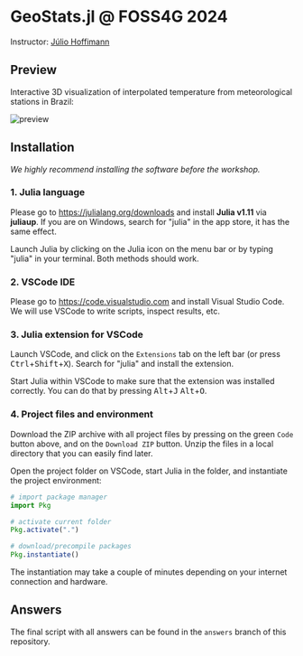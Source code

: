 # GeoStats.jl @ FOSS4G 2024

Instructor: [Júlio Hoffimann](https://juliohm.github.io)

## Preview

Interactive 3D visualization of interpolated temperature from meteorological stations in Brazil:

![preview](https://i.imgur.com/5t1txH7.png)

## Installation

*We highly recommend installing the software before the workshop.*

### 1. Julia language

Please go to https://julialang.org/downloads and install
**Julia v1.11** via **juliaup**. If you are on Windows,
search for "julia" in the app store, it has the same effect.

Launch Julia by clicking on the Julia icon on the menu bar or
by typing "julia" in your terminal. Both methods should work.

### 2. VSCode IDE

Please go to https://code.visualstudio.com and install Visual
Studio Code. We will use VSCode to write scripts, inspect results,
etc.

### 3. Julia extension for VSCode

Launch VSCode, and click on the `Extensions` tab on the left bar
(or press <kbd>Ctrl</kbd>+<kbd>Shift</kbd>+<kbd>X</kbd>). Search
for "julia" and install the extension.

Start Julia within VSCode to make sure that the extension was
installed correctly. You can do that by pressing
<kbd>Alt</kbd>+<kbd>J</kbd> <kbd>Alt</kbd>+<kbd>O</kbd>.

### 4. Project files and environment

Download the ZIP archive with all project files by pressing on
the green `Code` button above, and on the `Download ZIP` button.
Unzip the files in a local directory that you can easily find later.

Open the project folder on VSCode, start Julia in the folder, and instantiate the project environment:

```julia
# import package manager
import Pkg

# activate current folder
Pkg.activate(".")

# download/precompile packages
Pkg.instantiate()
```

The instantiation may take a couple of minutes depending on your
internet connection and hardware.

## Answers

The final script with all answers can be found in the `answers` branch of this repository.
